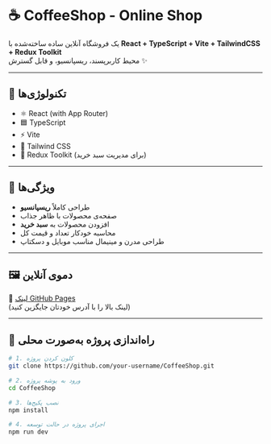 # ☕️ CoffeeShop - Online Shop

یک فروشگاه آنلاین ساده ساخته‌شده با **React + TypeScript + Vite + TailwindCSS + Redux Toolkit**  
محیط کاربرپسند، ریسپانسیو، و قابل گسترش ✨

---

## 🔧 تکنولوژی‌ها

- ⚛️ React (with App Router)
- 🟦 TypeScript
- ⚡️ Vite
- 🎨 Tailwind CSS
- 🧠 Redux Toolkit (برای مدیریت سبد خرید)

---

## 📱 ویژگی‌ها

- طراحی کاملاً **ریسپانسیو**
- صفحه‌ی محصولات با ظاهر جذاب
- افزودن محصولات به **سبد خرید**
- محاسبه خودکار تعداد و قیمت کل
- طراحی مدرن و مینیمال مناسب موبایل و دسکتاپ

---

## 🖼 دموی آنلاین

🔗 [لینک GitHub Pages](https://ali-rahimpoor.github.io/Coffee-Shop/)  
(لینک بالا را با آدرس خودتان جایگزین کنید)

---

## 🚀 راه‌اندازی پروژه به‌صورت محلی

```bash
# 1. کلون کردن پروژه
git clone https://github.com/your-username/CoffeeShop.git

# 2. ورود به پوشه پروژه
cd CoffeeShop

# 3. نصب پکیج‌ها
npm install

# 4. اجرای پروژه در حالت توسعه
npm run dev
